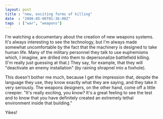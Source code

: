 ```yaml
---
layout: post
title : "new, exciting forms of killing"
date  : "2006-05-06T01:36:00Z"
tags  : ["war", "weapons"]
---
```

I'm watching a documentary about the creation of new weapons systems.  It's always interesting to see the technology, but I'm always made somewhat uncomfortable by the fact that the machinery is designed to take human life. Many of the military personnel they talk to use euphemisms which, I imagine, are drilled into them to depersonalize battlefield killing.  (I'm really just guessing at that.)  They say, for example, that they will "deactivate an enemy installation" (by raining shrapnel into a foxhole).

This doesn't bother me much, because I get the impression that, despite the language they use, they know exactly what they are saying, and they take it very seriously.  The weapons designers, on the other hand, come off a little creepier.  "It's really exciting, you know?  It's a great feeling to see the test and to know that you have definitely created an extremely lethal environment inside that building."

Yikes! 
